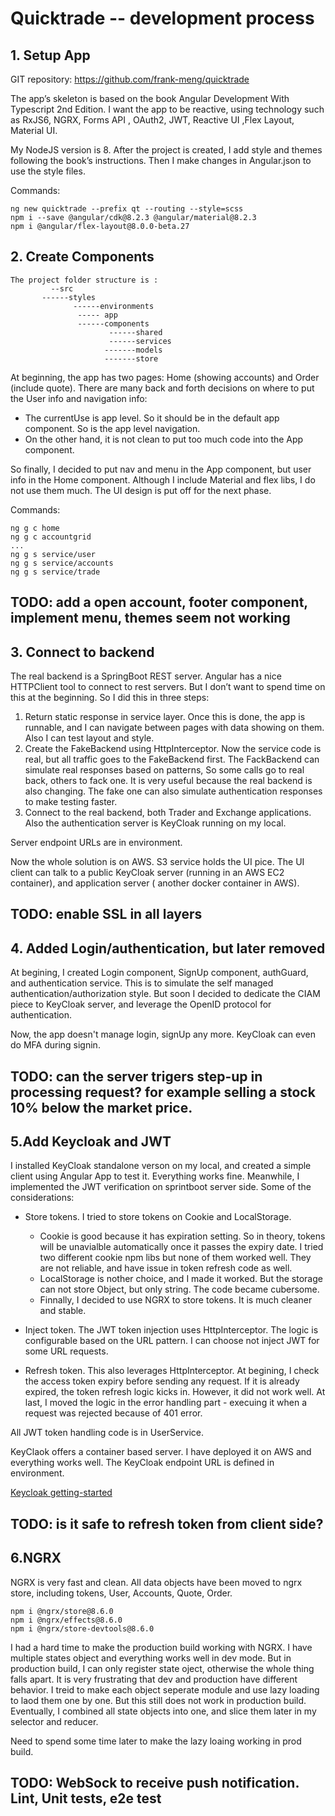 # Quicktrade -- development process

## 1. Setup App

GIT repository: https://github.com/frank-meng/quicktrade

The app’s skeleton is based on the book Angular Development With Typescript 2nd Edition. I want the app to be reactive, using technology such as RxJS6, NGRX, Forms API , OAuth2, JWT, Reactive UI ,Flex Layout, Material UI.

My NodeJS version is 8. After the project is created, I add style and themes following the book’s instructions. Then I make changes in Angular.json to use the style files.

Commands:
```
ng new quicktrade --prefix qt --routing --style=scss
npm i --save @angular/cdk@8.2.3 @angular/material@8.2.3
npm i @angular/flex-layout@8.0.0-beta.27
```
## 2. Create Components
	The project folder structure is :
             --src  
	       ------styles   
                  ------environments 	
                   ----- app
	               ------components
                          ------shared
                          ------services
                         -------models
                         -------store		
	
At beginning, the app has two pages: Home (showing accounts) and Order (include quote).  There are many back and forth decisions on where to put the User info and navigation info: 
- The currentUse is app level. So it should be in the default app component. So is the app level navigation.
- On the other hand, it is not clean to put too much code into the App component.


So finally, I decided to put nav and menu in the App component, but user info in the Home component. Although I include Material and flex libs, I do not use them much. The UI design is put off for the next phase.  

Commands:
```
ng g c home
ng g c accountgrid
...
ng g s service/user
ng g s service/accounts
ng g s service/trade
```
## TODO:  add a open account, footer component, implement menu, themes seem not working 

## 3. Connect to backend
The real backend is a SpringBoot REST server. Angular has a nice HTTPClient tool to connect to rest servers. But I don’t want to spend time on this at the beginning. So I did this in three steps:
1. Return static response in service layer. Once this is done, the app is runnable, and I can navigate between pages with data showing on them. Also I can test layout and style.
2. Create the FakeBackend using HttpInterceptor. Now the service code is real, but all traffic goes to the FakeBackend first. The FackBackend can simulate real responses based on patterns, So some calls go to real back, others to fack one. It is very useful because the real backend is also changing.  The fake one can also simulate authentication responses to make testing faster.
3. Connect to the real backend, both Trader and Exchange applications. Also the authentication server is KeyCloak running on my local. 

Server endpoint URLs are in environment.

Now the whole solution is on AWS. S3 service holds the UI pice. The UI client can talk to a public KeyCloak server (running in an AWS EC2 container), and application server ( another docker container in AWS).

## TODO:  enable SSL in all layers

## 4. Added Login/authentication, but later removed

At begining, I created Login component, SignUp component, authGuard, and authentication service. This is to simulate the self managed authentication/authorization style. But soon I decided to dedicate the CIAM piece to KeyCloak server, and leverage the OpenID protocol for authentication. 

Now, the app doesn't manage login, signUp any more. KeyCloak can even do MFA during signin.

## TODO: can the server trigers step-up in processing request? for example selling a stock 10% below the market price.

## 5.Add Keycloak and JWT

I installed KeyCloak standalone verson on my local, and created a simple client using Angular App to test it. Everything works fine. Meanwhile, I implemented the JWT verification on sprintboot server side. Some of the considerations:

- Store tokens. I tried to store tokens on Cookie and LocalStorage. 
	- Cookie is good because it has expiration setting. So in theory, tokens will be unavialble automatically once it passes the expiry date. I tried two different cookie npm libs but none of them worked well. They are not reliable, and have issue in token refresh code as well. 
	- LocalStorage is nother choice, and I made it worked. But the storage can not store Object, but only string. The code became cubersome. 
	- Finnally, I decided to use NGRX to store tokens. It is much cleaner and stable.
	
- Inject token. The JWT token injection uses HttpInterceptor. The logic is configurable based on the URL pattern. I can choose not inject JWT for some URL requests. 
- Refresh token. This also leverages HttpInterceptor. At begining, I check the access token expiry before sending any request. If it is already expired, the token refresh logic kicks in. However, it did not work well. At last, I moved the logic in the error handling part - execuing it when a request was rejected because of 401 error. 

All JWT token handling code is in UserService.

KeyClaok offers a container based server. I have deployed it on AWS and everything works well. The KeyCloak endpoint URL is defined in environment.

[Keycloak getting-started](https://www.keycloak.org/getting-started/getting-started-zip)

## TODO: is it safe to refresh token from client side?   

## 6.NGRX

NGRX is very fast and clean. All data objects have been moved to ngrx store, including tokens, User, Accounts, Quote, Order.

```
npm i @ngrx/store@8.6.0
npm i @ngrx/effects@8.6.0
npm i @ngrx/store-devtools@8.6.0
```

I had a hard time to make the production build working with NGRX. I have multiple states object and everything works well in dev mode. But in production build, I can only register state oject, otherwise the whole thing falls apart. It is very frustrating that dev and production have different behavior.  I treid to make each object seperate module and use lazy loading to laod them one by one. But this still does not work in production build. Eventually, I combined all state objects into one, and slice them later in my selector and reducer.  

Need to spend some time later to make the lazy loaing working in prod build. 


## TODO:  WebSock to receive push notification. Lint, Unit tests, e2e test 

